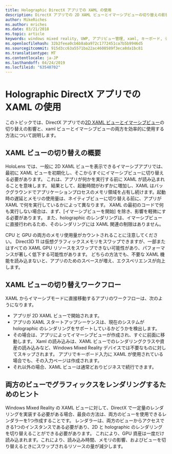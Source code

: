 ```yaml
---
title: Holographic DirectX アプリでの XAML の使用
description: DirectX アプリでの 2D XAML ビューとイマーシブビューの切り替えの影響と、XAML ビューとイマーシブビューの両方を効率的に使用する方法について説明します。
author: MikeRiches
ms.author: mriches
ms.date: 03/21/2018
ms.topic: article
keywords: windows mixed reality, UWP, アプリビュー管理, xaml, キーボード, チュートリアル, DirectX
ms.openlocfilehash: 32b2feea0cb6b8aba972c1772451ca7b5b9946d5
ms.sourcegitcommit: 915d3cc63a5571ba22ac4608589f3eca8da1bc81
ms.translationtype: MT
ms.contentlocale: ja-JP
ms.lasthandoff: 04/24/2019
ms.locfileid: "63548702"
---
```

# <a name="using-xaml-with-holographic-directx-apps"></a>Holographic DirectX アプリでの XAML の使用

このトピックでは、DirectX アプリでの[2D XAML ビューとイマーシブビュー](app-views.md)の切り替えの影響と、xaml ビューとイマーシブビューの両方を効率的に使用する方法について説明します。

## <a name="xaml-view-switching-overview"></a>XAML ビューの切り替えの概要

HoloLens では、一般に 2D XAML ビューを表示できるイマーシブアプリでは、最初に XAML ビューを初期化し、そこからすぐにイマーシブビューに切り替える必要があります。 これは、アプリが何かを実行する前に XAML が読み込まれることを意味します。 結果として、起動時間がわずかに増加し、XAML はバックグラウンドでアプリケーションプロセスのメモリ領域を占有し続けます。起動時の遅延とメモリの使用量は、ネイティブビューに切り替える前に、アプリが XAML で何を実行しているかによって異なります。 XAML の最初のコードで何も実行しない場合は、まず、[イマーシブビューを開始] を除き、影響を軽微にする必要があります。 また、holographic のレンダリングは、イマーシブビューに直接行われるため、そのレンダリングには XAML 関連の制限はありません。

CPU と GPU の両方のメモリ使用量がカウントされることに注意してください。 Direct3D 11 は仮想グラフィックスメモリをスワップできますが、一部またはすべての XAML GPU リソースをスワップできない可能性があり、パフォーマンスが著しく低下する可能性があります。 どちらの方法でも、不要な XAML 機能を読み込まないと、アプリのためのスペースが増え、エクスペリエンスが向上します。

## <a name="xaml-view-switching-workflow"></a>XAML ビューの切り替えワークフロー

XAML からイマーシブモードに直接移動するアプリのワークフローは、次のようになります。
* アプリが 2D XAML ビューで開始されます。
* アプリの XAML スタートアップシーケンスは、現在のシステムが holographic のレンダリングをサポートしているかどうかを検出します。
* その場合は、アプリによってイマーシブビューが作成され、すぐに前面に移動します。 Xaml の読み込みは、XAML ビューでのレンダリングクラスや資産の読み込みなど、Windows Mixed Reality デバイスでは不要なものに対してスキップされます。 アプリでキーボード入力に XAML が使用されている場合でも、その入力ページは作成されます。
* それ以外の場合、XAML ビューは通常どおりビジネスで続行できます。

## <a name="tip-for-rendering-graphics-across-both-views"></a>両方のビューでグラフィックスをレンダリングするためのヒント

Windows Mixed Reality の XAML ビューに対して、DirectX で一定量のレンダリングを実装する必要がある場合、最良の方法は、両方のビューを使用できるレンダラーを1つ作成することです。 レンダラーは、両方のビューからアクセスできる1つのインスタンスである必要があり、2D と holographic のレンダリングを切り替えることができる必要があります。 これにより、GPU 資産は一度だけ読み込まれます。これにより、読み込み時間、メモリの影響、およびビューを切り替えるときにスワップされるリソースの量が減少します。
